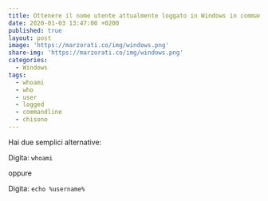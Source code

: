 ```yaml
---
title: Ottenere il nome utente attualmente loggato in Windows in command line
date: 2020-01-03 13:47:00 +0200
published: true
layout: post
image: 'https://marzorati.co/img/windows.png'
share-img: 'https://marzorati.co/img/windows.png'
categories:
  - Windows
tags:
  - whoami
  - who
  - user
  - logged
  - commandline
  - chisono
---
```

Hai due semplici alternative:   

Digita: <code>whoami</code>   

oppure   

Digita: <code>echo %username%</code>   
